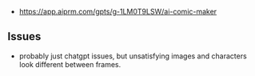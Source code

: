 
- https://app.aiprm.com/gpts/g-1LM0T9LSW/ai-comic-maker

## Issues

- probably just chatgpt issues, but unsatisfying images and characters look different between frames.